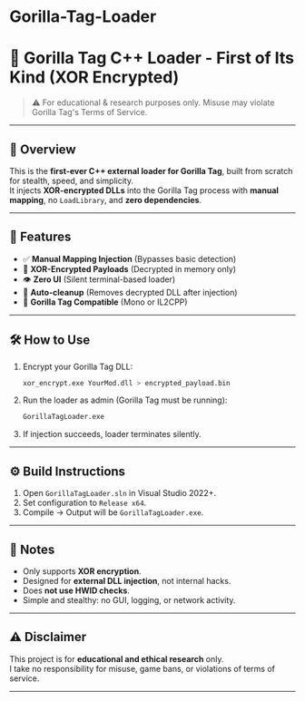 # Gorilla-Tag-Loader

# 🦍 Gorilla Tag C++ Loader - First of Its Kind (XOR Encrypted)

> ⚠️ For educational & research purposes only. Misuse may violate Gorilla Tag's Terms of Service.

---

## 🚀 Overview

This is the **first-ever C++ external loader for Gorilla Tag**, built from scratch for stealth, speed, and simplicity.  
It injects **XOR-encrypted DLLs** into the Gorilla Tag process with **manual mapping**, no `LoadLibrary`, and **zero dependencies**.

---

## 🔧 Features

- ✅ **Manual Mapping Injection** (Bypasses basic detection)
- 🧠 **XOR-Encrypted Payloads** (Decrypted in memory only)
- 👁️ **Zero UI** (Silent terminal-based loader)
- 🧼 **Auto-cleanup** (Removes decrypted DLL after injection)
- 🎯 **Gorilla Tag Compatible** (Mono or IL2CPP)

---

## 🛠️ How to Use

1. Encrypt your Gorilla Tag DLL:
   ```bash
   xor_encrypt.exe YourMod.dll > encrypted_payload.bin
   ```

2. Run the loader as admin (Gorilla Tag must be running):
   ```bash
   GorillaTagLoader.exe
   ```

3. If injection succeeds, loader terminates silently.

---

## ⚙️ Build Instructions

1. Open `GorillaTagLoader.sln` in Visual Studio 2022+.
2. Set configuration to `Release x64`.
3. Compile → Output will be `GorillaTagLoader.exe`.

---

## 🧠 Notes

- Only supports **XOR encryption**.
- Designed for **external DLL injection**, not internal hacks.
- Does **not use HWID checks**.
- Simple and stealthy: no GUI, logging, or network activity.

---

## ⚠️ Disclaimer

This project is for **educational and ethical research** only.  
I take no responsibility for misuse, game bans, or violations of terms of service.

---
